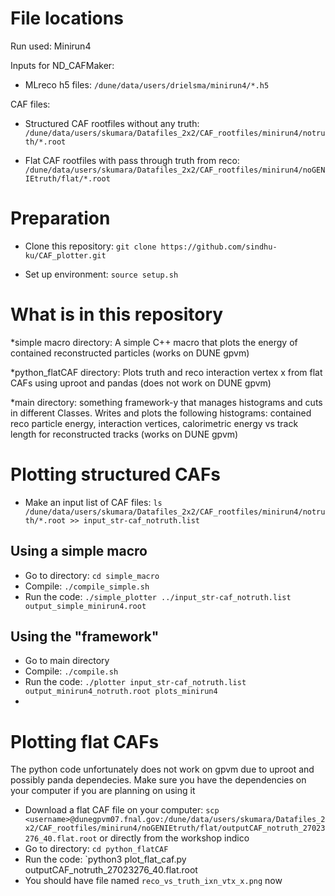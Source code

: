 # File locations

Run used: Minirun4

Inputs for ND_CAFMaker:

* MLreco h5 files: `/dune/data/users/drielsma/minirun4/*.h5`

CAF files:

* Structured CAF rootfiles without any truth: `/dune/data/users/skumara/Datafiles_2x2/CAF_rootfiles/minirun4/notruth/*.root`

* Flat CAF rootfiles with pass through truth from reco: `/dune/data/users/skumara/Datafiles_2x2/CAF_rootfiles/minirun4/noGENIEtruth/flat/*.root`

# Preparation

* Clone this repository: `git clone https://github.com/sindhu-ku/CAF_plotter.git`

* Set up environment: `source setup.sh`

# What is in this repository

*simple macro directory: A simple C++ macro that plots the energy of contained reconstructed particles (works on DUNE gpvm)

*python_flatCAF directory: Plots truth and reco interaction vertex x from flat CAFs using uproot and pandas (does not work on DUNE gpvm)

*main directory: something framework-y that manages histograms and cuts in different Classes. Writes and plots the following histograms: contained reco particle energy, interaction vertices, calorimetric energy vs track length for reconstructed tracks (works on DUNE gpvm) 

# Plotting structured CAFs

* Make an input list of CAF files:
`ls /dune/data/users/skumara/Datafiles_2x2/CAF_rootfiles/minirun4/notruth/*.root >> input_str-caf_notruth.list`

## Using a simple macro

* Go to directory: `cd simple_macro`
* Compile: `./compile_simple.sh`
* Run the code: `./simple_plotter ../input_str-caf_notruth.list output_simple_minirun4.root`

## Using the "framework"

* Go to main directory
* Compile: `./compile.sh`
* Run the code: `./plotter input_str-caf_notruth.list output_minirun4_notruth.root plots_minirun4`
* 
# Plotting flat CAFs

The python code unfortunately does not work on gpvm due to uproot and possibly panda dependecies. Make sure you have the dependencies on your computer if you are planning on using it

* Download a flat CAF file on your computer: `scp <username>@dunegpvm07.fnal.gov:/dune/data/users/skumara/Datafiles_2x2/CAF_rootfiles/minirun4/noGENIEtruth/flat/outputCAF_notruth_27023276_40.flat.root` or directly from the workshop indico
* Go to directory: `cd python_flatCAF`
* Run the code: `python3 plot_flat_caf.py outputCAF_notruth_27023276_40.flat.root
* You should have file named `reco_vs_truth_ixn_vtx_x.png` now



